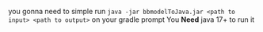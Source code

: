 you gonna need to simple run `java -jar bbmodelToJava.jar <path to input> <path to output>` on your gradle prompt
You **Need** java 17+ to run it

